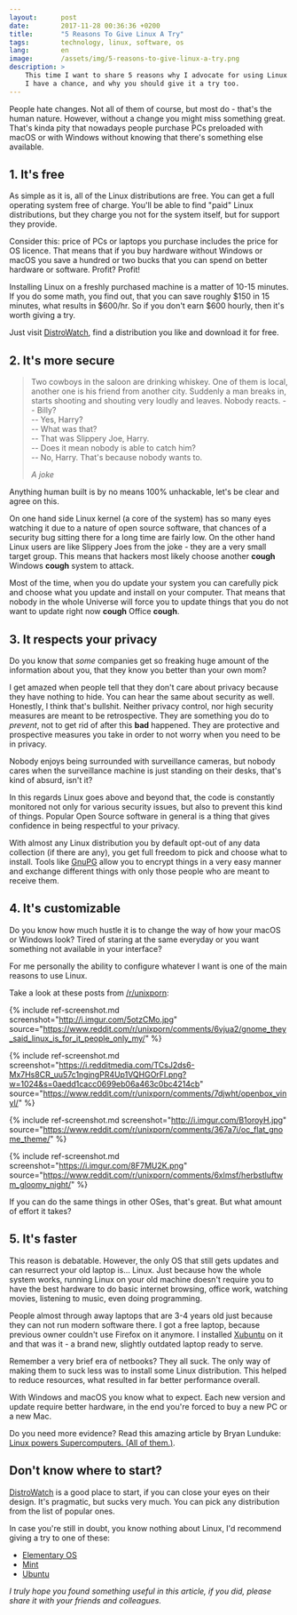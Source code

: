```yaml
---
layout:      post
date:        2017-11-28 00:36:36 +0200
title:       "5 Reasons To Give Linux A Try"
tags:        technology, linux, software, os
lang:        en
image:       /assets/img/5-reasons-to-give-linux-a-try.png
description: >
    This time I want to share 5 reasons why I advocate for using Linux whenever
    I have a chance, and why you should give it a try too.
---
```

People hate changes. Not all of them of course, but most do - that's the human
nature. However, without a change you might miss something great. That's kinda
pity that nowadays people purchase PCs preloaded with macOS or with Windows
without knowing that there's something else available.

## 1. It's free

As simple as it is, all of the Linux distributions are free. You can get a
full operating system free of charge. You'll be able to find "paid" Linux
distributions, but they charge you not for the system itself, but for support
they provide.

Consider this: price of PCs or laptops you purchase includes the price for OS
licence. That means that if you buy hardware without Windows or macOS you save
a hundred or two bucks that you can spend on better hardware or software.
Profit? Profit!

Installing Linux on a freshly purchased machine is a matter of 10-15 minutes.
If you do some math, you find out, that you can save roughly $150 in 15
minutes, what results in $600/hr. So if you don't earn $600 hourly, then it's
worth giving a try.

Just visit [DistroWatch](http://distrowatch.com/), find a distribution you like
and download it for free.

## 2. It's more secure

> Two cowboys in the saloon are drinking whiskey. One of them is local, another
one is his friend from another city. Suddenly a man breaks in, starts shooting
and shouting very loudly and leaves. Nobody reacts.
> -- Billy?  
> -- Yes, Harry?  
> -- What was that?  
> -- That was Slippery Joe, Harry.  
> -- Does it mean nobody is able to catch him?  
> -- No, Harry. That's because nobody wants to.
>
> _A joke_

Anything human built is by no means 100% unhackable, let's be clear and agree
on this.

On one hand side Linux kernel (a core of the system) has so many eyes watching
it due to a nature of open source software, that chances of a security bug
sitting there for a long time are fairly low. On the other hand Linux users are
like Slippery Joes from the joke - they are a very small target group. This
means that hackers most likely choose another **cough** Windows **cough**
system to attack.

Most of the time, when you do update your system you can carefully pick and
choose what you update and install on your computer. That means that nobody in
the whole Universe will force you to update things that you do not want to
update right now **cough** Office **cough**.

## 3. It respects your privacy

Do you know that *some* companies get so freaking huge amount of the
information about you, that they know you better than your own mom?

I get amazed when people tell that they don't care about privacy because they
have nothing to hide. You can hear the same about security as well. Honestly,
I think that's bullshit. Neither privacy control, nor high security measures
are meant to be retrospective. They are something you do to _prevent_, not to
get rid of after this **bad** happened. They are protective and prospective
measures you take in order to not worry when you need to be in privacy.

Nobody enjoys being surrounded with surveillance cameras, but nobody cares when
the surveillance machine is just standing on their desks, that's kind of absurd,
isn't it?

In this regards Linux goes above and beyond that, the code is constantly
monitored not only for various security issues, but also to prevent this kind
of things. Popular Open Source software in general is a thing that gives
confidence in being respectful to your privacy.

With almost any Linux distribution you by default opt-out of any data
collection (if there are any), you get full freedom to pick and choose what to
install. Tools like [GnuPG](https://gnupg.org/) allow you to encrypt things in
a very easy manner and exchange different things with only those people who are
meant to receive them.

## 4. It's customizable

Do you know how much hustle it is to change the way of how your macOS or
Windows look? Tired of staring at the same everyday or you want something not
available in your interface?

For me personally the ability to configure whatever I want is one of the main
reasons to use Linux.

Take a look at these posts from
[/r/unixporn](https://www.reddit.com/r/unixporn):

{% include ref-screenshot.md screenshot="http://i.imgur.com/5otzCMo.jpg" source="https://www.reddit.com/r/unixporn/comments/6vjua2/gnome_they_said_linux_is_for_it_people_only_my/" %}

{% include ref-screenshot.md screenshot="https://i.redditmedia.com/TCsJ2ds6-Mx7Hs8CR_uu57c1ngjngPR4Up1VQHGOrFI.png?w=1024&s=0aedd1cacc0699eb06a463c0bc4214cb" source="https://www.reddit.com/r/unixporn/comments/7djwht/openbox_vinyl/" %}

{% include ref-screenshot.md screenshot="http://i.imgur.com/B1oroyH.jpg" source="https://www.reddit.com/r/unixporn/comments/367a7i/oc_flat_gnome_theme/" %}

{% include ref-screenshot.md screenshot="https://i.imgur.com/8F7MU2K.png" source="https://www.reddit.com/r/unixporn/comments/6xlmsf/herbstluftwm_gloomy_night/" %}

If you can do the same things in other OSes, that's great. But what amount of
effort it takes?

## 5. It's faster

This reason is debatable. However, the only OS that still gets updates and can
resurrect your old laptop is... Linux. Just because how the whole system works,
running Linux on your old machine doesn't require you to have the best hardware
to do basic internet browsing, office work, watching movies, listening to
music, even doing programming.

People almost through away laptops that are 3-4 years old just because they can
not run modern software there. I got a free laptop, because previous owner
couldn't use Firefox on it anymore. I installed [Xubuntu](https://xubuntu.org)
on it and that was it - a brand new, slightly outdated laptop ready to serve.

Remember a very brief era of netbooks? They all suck. The only way of making
them to suck less was to install some Linux distribution. This helped to reduce
resources, what resulted in far better performance overall.

With Windows and macOS you know what to expect. Each new version and update
require better hardware, in the end you're forced to buy a new PC or a new Mac.

Do you need more evidence? Read this amazing article by Bryan Lunduke: [Linux powers Supercomputers. (All of them.)](http://lunduke.com/2017/11/15/linux-powers-supercomputers-all-of-them/).

## Don't know where to start?

[DistroWatch](http://distrowatch.com/) is a good place to start, if you can
close your eyes on their design. It's pragmatic, but sucks very much. You can
pick any distribution from the list of popular ones.

In case you're still in doubt, you know nothing about Linux, I'd recommend
giving a try to one of these:

- [Elementary OS](https://elementary.io/)
- [Mint](https://linuxmint.com/)
- [Ubuntu](https://ubuntu.com/)

_I truly hope you found something useful in this article, if you did, please share it with your friends and colleagues._
